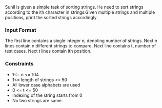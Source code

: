 Sunil is given a simple task of sorting strings. He need to sort strings according to the ith character in strings.Given multiple strings and multiple positions, print the sorted strings accordingly.

### **Input Format**
The first line contains a single integer n, denoting number of strings.
Next n lines contain n different strings to compare.
Next line contains t, number of test cases.
Next t lines contain ith position.

### **Constraints**

* 1<= n <= 104
* 1<= length of strings <= 50
* All lower case alphabets are used
* 0 <= t <= 50
* Indexing of the string starts from 0
* No two strings are same.
